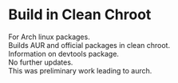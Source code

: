 # Build in Clean Chroot

For Arch linux packages. <br>
Builds AUR and official packages in clean chroot.<br>
Information on devtools package.<br>
No further updates.<br>
This was preliminary work leading to aurch.<br>
